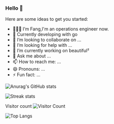 ### Hello 👋



Here are some ideas to get you started:

- 👨🏻‍💻 I’m Fang,I'm an operations engineer now.
- 🌱 Currently developing with go
- 👯 I’m looking to collaborate on ...
- 🤔 I’m looking for help with ...
- 🔭 I’m currently working on beautiful²
- 💬 Ask me about ...
- 📫 How to reach me: ...
- 😄 Pronouns: ...
- ⚡ Fun fact: ...

![Anurag's GitHub stats](https://github-readme-stats.vercel.app/api?username=FranzKafkaYu&theme=cobalt2&show_icons=true)

![Streak stats](https://github-readme-streak-stats.herokuapp.com/?user=FranzKafkaYu&show_icons=true&theme=tokyonight)

Visitor count
![Visitor Count](https://profile-counter.glitch.me/all-smile/count.svg)

![Top Langs](https://github-readme-stats.vercel.app/api/top-langs/?username=all-smile&layout=compact&theme=tokyonight)
